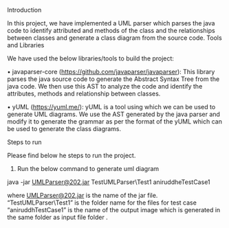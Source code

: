 Introduction

In this project, we have implemented a UML parser which parses the java code to identify attributed and methods of the class and the relationships between classes and generate a class diagram from the source code.
Tools and Libraries

We have used the below libraries/tools to build the project:

• javaparser-core (https://github.com/javaparser/javaparser): This library parses the java source code to generate the Abstract Syntax Tree from the java code. We then use this AST to analyze the code and identify the attributes, methods and relationship between classes.

• yUML (https://yuml.me/): yUML is a tool using which we can be used to generate UML diagrams. We use the AST generated by the java parser and modify it to generate the grammar as per the format of the yUML which can be used to generate the class diagrams.

Steps to run

Please find below he steps to run the project.

1. Run the below command to generate uml diagram

java -jar UMLParser@202.jar TestUMLParser\Test1 aniruddheTestCase1

where 
UMLParser@202.jar is the name of the jar file. 
“TestUMLParser\Test1” is the folder name for the files for test case 
“aniruddhTestCase1” is the name of the output image which is generated in the same folder as input file folder .
